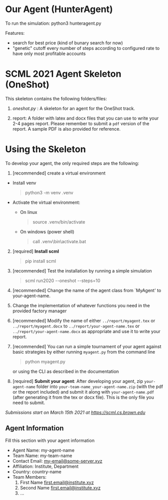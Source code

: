 Our Agent (HunterAgent)
==================================

To run the simulation:
python3 hunteragent.py

Features:
- search for best price (kind of bunary search for now)
- "genetic" cutoff every number of steps according to configured rate to have only most profitable accounts


SCML 2021 Agent Skeleton (OneShot)
==================================

This skeleton contains the following folders/files:

1. *oneshot.py* : A skeleton for an agent for the OneShot track.
  
2. report: A folder with latex and docx files that you can use to write 
   your 2-4 pages report. Please remember to submit a `pdf` version of the 
   report. A sample PDF is also provided for reference.

Using the Skeleton
==================

To develop your agent, the only required steps are the following:

1. [recommended] create a virtual environment
  - Install venv

    > python3 -m venv .venv
  
  - Activate the virtual environment:
  
    - On linux  

      > source .venv/bin/activate
  
    - On windows (power shell)  

      > call .venv\bin\activate.bat

2. [required] **Install scml**  
    > pip install scml

3. [recommended] Test the installation by running a simple simulation  
    > scml run2020 --oneshot --steps=10

4. [recommended] Change the name of the agent class from `MyAgent' to 
   your-agent-name.
5. Change the implementation of whatever functions you need in the provided 
   factory manager
6. [recommended] Modify the name of either ``../report/myagent.tex`` or 
   ``../report/myagent.docx`` to ``../report/your-agent-name.tex`` or 
   ``../report/your-agent-name.docx`` as appropriate and use it to write your
   report.
7. [recommended] You can run a simple tournament of your agent against basic
   strategies by either running ``myagent.py`` from the command line   
    > python myagent.py

   or using the CLI as described in the documentation
8. [required] **Submit your agent**: After developing your agent, 
  zip ``your-agent-name`` folder into ``your-team-name_your-agent-name.zip`` 
  (with the pdf or the report included)  and submit it along with 
  ``your-agent-name.pdf`` (after generating it from the tex or docx file). 
  This is the only file you need to submit. 

*Submissions start on March 15th 2021 at https://scml.cs.brown.edu*
  
Agent Information
-----------------
Fill this section with your agent information

  - Agent Name: my-agent-name
  - Team Name: my-team-name
  - Contact Email: my-email@some-server.xyz
  - Affiliation: Institute, Department
  - Country: country-name
  - Team Members:
    1. First Name <first.email@institute.xyz>
    2. Second Name <first.email@institute.xyz>
    3. ...    
